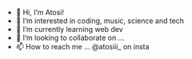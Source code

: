 - 👋 Hi, I’m Atosi!
- 👀 I’m interested in coding, music, science and tech
- 🌱 I’m currently learning web dev
- 💞️ I’m looking to collaborate on ...
- 📫 How to reach me ... @atosiii_ on insta

<!---
atosiroy/atosiroy is a ✨ special ✨ repository because its `README.md` (this file) appears on your GitHub profile.
You can click the Preview link to take a look at your changes.
--->
